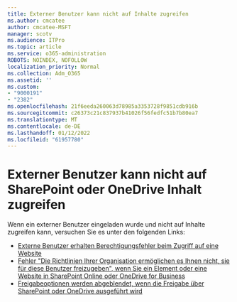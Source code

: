 ```yaml
---
title: Externer Benutzer kann nicht auf Inhalte zugreifen
ms.author: cmcatee
author: cmcatee-MSFT
manager: scotv
ms.audience: ITPro
ms.topic: article
ms.service: o365-administration
ROBOTS: NOINDEX, NOFOLLOW
localization_priority: Normal
ms.collection: Adm_O365
ms.assetid: ''
ms.custom:
- "9000191"
- "2382"
ms.openlocfilehash: 21f6eeda260063d78985a3353728f9851cdb916b
ms.sourcegitcommit: c26373c21c837937b41026f56fedfc51b7b80ea7
ms.translationtype: MT
ms.contentlocale: de-DE
ms.lasthandoff: 01/12/2022
ms.locfileid: "61957780"
---
```

# <a name="external-user-cannot-access-sharepoint-or-onedrive-content"></a>Externer Benutzer kann nicht auf SharePoint oder OneDrive Inhalt zugreifen

Wenn ein externer Benutzer eingeladen wurde und nicht auf Inhalte zugreifen kann, versuchen Sie es unter den folgenden Links:

- [Externe Benutzer erhalten Berechtigungsfehler beim Zugriff auf eine Website](https://docs.microsoft.com/sharepoint/support/administration/access-denied-or-need-permission-error-sharepoint-online-or-onedrive-for-business)
- [Fehler "Die Richtlinien Ihrer Organisation ermöglichen es Ihnen nicht, sie für diese Benutzer freizugeben", wenn Sie ein Element oder eine Website in SharePoint Online oder OneDrive for Business](https://docs.microsoft.com/sharepoint/support/administration/organization-policies-do-not-allow-you-to-share-with-users-error)
- [Freigabeoptionen werden abgeblendet, wenn die Freigabe über SharePoint oder OneDrive ausgeführt wird](https://docs.microsoft.com/sharepoint/support/administration/sharing-options-grayed-out-when-sharing-from-sharepoint-online-or-onedrive)
